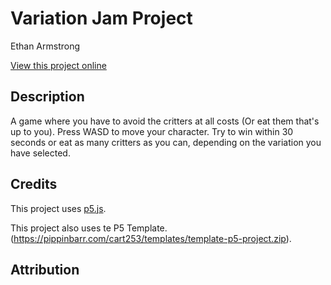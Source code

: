 # Variation Jam Project

Ethan Armstrong

[View this project online](URL_FOR_THE_RUNNING_PROJECT)

## Description

A game where you have to avoid the critters at all costs (Or eat them that's up to you). Press WASD to move your character. Try to win within 30 seconds or eat as many critters as you can, depending on the variation you have selected.

## Credits

This project uses [p5.js](https://p5js.org).

This project also uses te P5 Template. (https://pippinbarr.com/cart253/templates/template-p5-project.zip).

## Attribution

<!-- The fish images were sourced from the [Creative Commons image "Georgia Aquarium Fish"](https://search.creativecommons.org/photos/96f6f770-eac1-488c-8abb-16bee7bcc874) by Mike Johnston which is licensed with CC BY 2.0. To view a copy of this license, visit https://creativecommons.org/licenses/by/2.0/. -->
